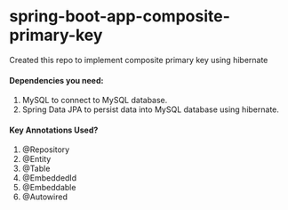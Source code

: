 # spring-boot-app-composite-primary-key
Created this repo to implement composite primary key using hibernate

#### Dependencies you need:
  1. MySQL to connect to MySQL database.
  2. Spring Data JPA to persist data into MySQL database using hibernate.
  
  
#### Key Annotations Used?
1. @Repository
2. @Entity
3. @Table
4. @EmbeddedId
5. @Embeddable
6. @Autowired

